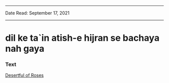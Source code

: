 ***
Date Read: September 17, 2021
***

# dil ke ta`in atish-e hijran se bachaya nah gaya

### Text
[Desertful of Roses](http://www.columbia.edu/itc/mealac/pritchett/00garden/00c/0066/index_0066.html)

